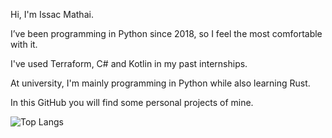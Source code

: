 Hi, I'm Issac Mathai.

I’ve been programming in Python since 2018, so I feel the most comfortable with it.

I've used Terraform, C# and Kotlin in my past internships.

At university, I'm mainly programming in Python while also learning Rust.

In this GitHub you will find some personal projects of mine.
<!---
- 💞️ I’m looking to collaborate on ...
- 📫 How to reach me ...
IssacMathai/IssacMathai is a ✨ special ✨ repository because its `README.md` (this file) appears on your GitHub profile.
You can click the Preview link to take a look at your changes.
--->
![Top Langs](https://github-readme-stats.vercel.app/api/top-langs/?username=IssacMathai&layout=compact)
